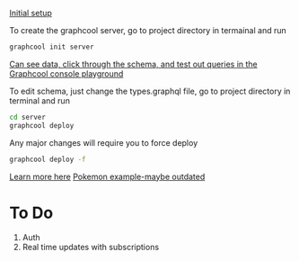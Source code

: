 [Initial setup](https://www.graph.cool/docs/quickstart/frontend/react/apollo-tijghei9go)

To create the graphcool server, go to project directory in termainal and run
```cmd
graphcool init server
```
[Can see data, click through the schema, and test out queries in the Graphcool console playground](https://console.graph.cool)

To edit schema, just change the types.graphql file, go to project directory in terminal and run
```cmd
cd server
graphcool deploy
```
Any major changes will require you to force deploy
```cmd
graphcool deploy -f
```

[Learn more here](https://www.howtographql.com/react-apollo/8-subscriptions/)
[Pokemon example-maybe outdated](https://www.learnapollo.com/tutorial-react/react-05)

# To Do
1. Auth
2. Real time updates with subscriptions